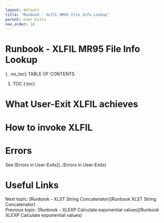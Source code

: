 ```yaml
---
layout: default
title: "Runbook - XLFIL MR95 File Info Lookup"
parent: User-Exits
nav_order: 10
---
```


# Runbook - XLFIL MR95 File Info Lookup
{: .no_toc}
TABLE OF CONTENTS 
1. TOC
{:toc}  

# What User-Exit XLFIL achieves

# How to invoke XLFIL

# Errors
See [Errors in User-Exits](../Errors in User-Exits)  
  
  
# Useful Links
Next topic: [Runbook - XLST String Concatenator](Runbook XLST String Concatenator)  
Previous topic: [Runbook - XLEXP Calculate exponential values](Runbook XLEXP Calculate exponential values)  


